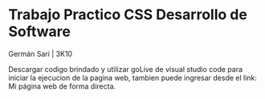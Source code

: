 # Trabajo Practico CSS Desarrollo de Software
Germán Sari | 3K10


Descargar codigo brindado y utilizar goLive de visual studio code para iniciar la ejecucion de la pagina web, tambien puede ingresar desde el link: Mi página web de forma directa.

